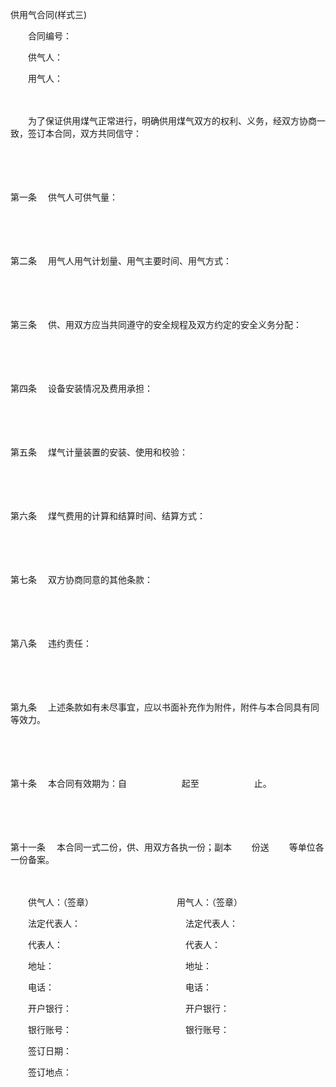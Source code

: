 



供用气合同(样式三)



 

　　合同编号：

　　供气人：

　　用气人：　　

　　

　　为了保证供用煤气正常进行，明确供用煤气双方的权利、义务，经双方协商一致，签订本合同，双方共同信守：

　　

　　

第一条
　供气人可供气量：

　　

　　

第二条
　用气人用气计划量、用气主要时间、用气方式：

　　

　　

第三条
　供、用双方应当共同遵守的安全规程及双方约定的安全义务分配：

　　

　　

第四条
　设备安装情况及费用承担：

　　

　　

第五条
　煤气计量装置的安装、使用和校验：

　　

　　

第六条
　煤气费用的计算和结算时间、结算方式：

　　

　　

第七条
　双方协商同意的其他条款：

　　

　　

第八条
　违约责任：

　　

　　

第九条
　上述条款如有未尽事宜，应以书面补充作为附件，附件与本合同具有同等效力。

　　

　　

第十条
　本合同有效期为：自　　　　　　 起至　　　　　　 止。

　　

　　

第十一条
　本合同一式二份，供、用双方各执一份；副本　　 份送　　 等单位各一份备案。　　

　　

　　供气人：（签章）　　　　　　　　　　用气人：（签章）

　　法定代表人：　　　　　　　　　　　　法定代表人：　　　　 

　　代表人：　　　　　　　　　　　　　　代表人：

　　地址：　　　　　　　　　　　　　　　地址：　　　　　 

　　电话：　　　　　　　　　　　　　　　电话：

　　开户银行：　　　　　　　　　　　　　开户银行：

　　银行账号：　　　　　　　　　　　　　银行账号：　　　　　　　　　　　　　　　　　　　　

　　签订日期：　　　　　　　

　　签订地点：

　　